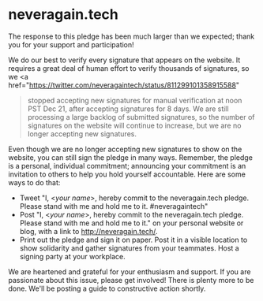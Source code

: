 # neveragain.tech

The response to this pledge has been much larger than we expected;
thank you for your support and participation!

We do our best to verify every signature that appears on the website.
It requires a great deal of human effort to verify thousands of signatures,
so we <a href="https://twitter.com/neveragaintech/status/811299101358915588"
>stopped accepting new signatures for manual verification
at noon PST Dec 21</a>, after accepting signatures for 8 days.
We are still processing a large backlog of submitted signatures,
so the number of signatures on the website will continue to increase,
but we are no longer accepting new signatures.

Even though we are no longer accepting new signatures to show on the website,
you can still sign the pledge in many ways.
Remember, the pledge is a personal, individual commitment;
announcing your commitment is an invitation to others
to help you hold yourself accountable.
Here are some ways to do that:
  * Tweet "I, &lt;*your name*&gt;, hereby commit to the neveragain.tech pledge. Please stand with me and hold me to it. #neveragaintech"
  * Post "I, &lt;*your name*&gt;, hereby commit to the neveragain.tech pledge. Please stand with me and hold me to it." on your personal website or blog, with a link to http://neveragain.tech/.
  * Print out the pledge and sign it on paper.  Post it in a visible location to show solidarity and gather signatures from your teammates.  Host a signing party at your workplace.

We are heartened and grateful for your enthusiasm and support.  If you are passionate about this issue, please get involved!  There is plenty more to be done.  We'll be posting a guide to constructive action shortly.
